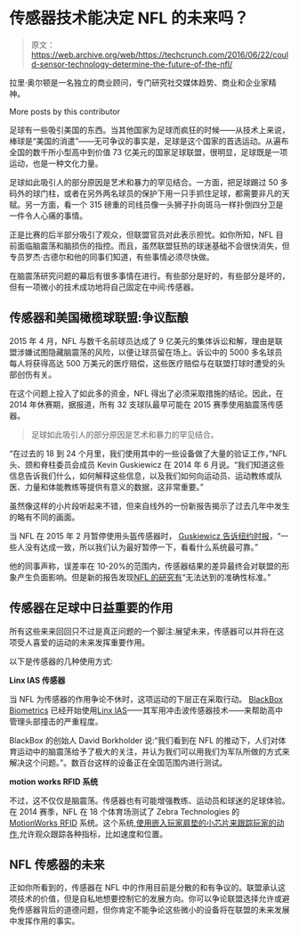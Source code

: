 # 传感器技术能决定 NFL 的未来吗？

> 原文：<https://web.archive.org/web/https://techcrunch.com/2016/06/22/could-sensor-technology-determine-the-future-of-the-nfl/>

拉里·奥尔顿是一名独立的商业顾问，专门研究社交媒体趋势、商业和企业家精神。

More posts by this contributor

足球有一些吸引美国的东西。当其他国家为足球而疯狂的时候——从技术上来说，棒球是“美国的消遣”——无可争议的事实是，足球是这个国家的首选运动。从遍布全国的数千所小型高中到价值 73 亿美元的国家足球联盟，很明显，足球既是一项运动，也是一种文化力量。

足球如此吸引人的部分原因是艺术和暴力的罕见结合。一方面，把足球踢过 50 多码外的球门柱，或者在另外两名球员的保护下用一只手抓住足球，都需要非凡的天赋。另一方面，看一个 315 磅重的司线员像一头狮子扑向斑马一样扑倒四分卫是一件令人心痛的事情。

正是比赛的后半部分吸引了观众，但联盟官员对此表示担忧。如你所知，NFL 目前面临脑震荡和脑损伤的指控。而且，虽然联盟狂热的球迷基础不会很快消失，但专员罗杰·古德尔和他的同事们知道，有些事情必须尽快做。

在脑震荡研究问题的幕后有很多事情在进行。有些部分是好的，有些部分是坏的，但有一项微小的技术成功地将自己固定在中间:传感器。

## 传感器和美国橄榄球联盟:争议酝酿

2015 年 4 月，NFL 与数千名前球员达成了 9 亿美元的集体诉讼和解，理由是联盟涉嫌试图隐藏脑震荡的风险，以便让球员留在场上。诉讼中的 5000 多名球员每人将获得高达 500 万美元的医疗赔偿，这些医疗赔偿与在联盟打球时遭受的头部创伤有关。

在这个问题上投入了如此多的资金，NFL 得出了必须采取措施的结论。因此，在 2014 年休赛期，据报道，所有 32 支球队最早可能在 2015 赛季使用脑震荡传感器。

> 足球如此吸引人的部分原因是艺术和暴力的罕见结合。

“在过去的 18 到 24 个月里，我们使用其中的一些设备做了大量的验证工作，”NFL 头、颈和脊柱委员会成员 Kevin Guskiewicz 在 2014 年 6 月说。“我们知道这些信息告诉我们什么，如何解释这些信息，以及我们如何向运动员、运动教练或队医、力量和体能教练等提供有意义的数据，这非常重要。”

虽然像这样的小片段听起来不错，但来自线外的一份新报告揭示了过去几年中发生的略有不同的画面。

当 NFL 在 2015 年 2 月暂停使用头盔传感器时， [Guskiewicz 告诉纽约时报](https://web.archive.org/web/20221004212914/http://www.nytimes.com/2015/02/20/sports/football/nfl-suspends-use-of-helmet-sensors.html?_r=2)，“一些人没有达成一致，所以我们认为最好暂停一下，看看什么系统最可靠。”

他的同事声称，误差率在 10-20%的范围内，传感器结果的差异最终会对联盟的形象产生负面影响。但是新的报告发现[NFL 的研究有](https://web.archive.org/web/20221004212914/http://fusion.net/story/264470/the-nfls-investment-in-concussion-research-might-not-be-as-altruistic-as-it-looks/)“无法达到的准确性标准。”

## 传感器在足球中日益重要的作用

所有这些来来回回只不过是真正问题的一个脚注:展望未来，传感器可以并将在这项受人喜爱的运动的未来发挥重要作用。

以下是传感器的几种使用方式:

**Linx IAS 传感器**

当 NFL 为传感器的作用争论不休时，这项运动的下层正在采取行动。 [BlackBox Biometrics](https://web.archive.org/web/20221004212914/http://b3inc.com/) 已经开始使用[Linx IAS](https://web.archive.org/web/20221004212914/http://linxias.com/)——其军用冲击波传感器技术——来帮助高中管理头部撞击的严重程度。

BlackBox 的创始人 David Borkholder 说:“我们看到在 NFL 的推动下，人们对体育运动中的脑震荡给予了极大的关注，并认为我们可以用我们为军队所做的方式来解决这个问题。”。数百台这样的设备正在全国范围内进行测试。

**motion works RFID 系统**

不过，这不仅仅是脑震荡。传感器也有可能增强教练、运动员和球迷的足球体验。在 2014 赛季，NFL 在 18 个体育场测试了 Zebra Technologies 的 [MotionWorks RFID](https://web.archive.org/web/20221004212914/https://www.zebra.com/us/en/nfl.html) 系统。这个系统,[使用嵌入玩家肩垫的小芯片来跟踪玩家的动作](https://web.archive.org/web/20221004212914/http://www.wired.com/2015/08/nfl-players-getting-rfid-chips-season/),允许观众跟踪各种指标，比如速度和位置。

## NFL 传感器的未来

正如你所看到的，传感器在 NFL 中的作用目前是分散的和有争议的。联盟承认这项技术的价值，但是自私地想要控制它的发展方向。你可以争论联盟选择允许或避免传感器背后的道德问题，但你肯定不能争论这些微小的设备将在联盟的未来发展中发挥作用的事实。
